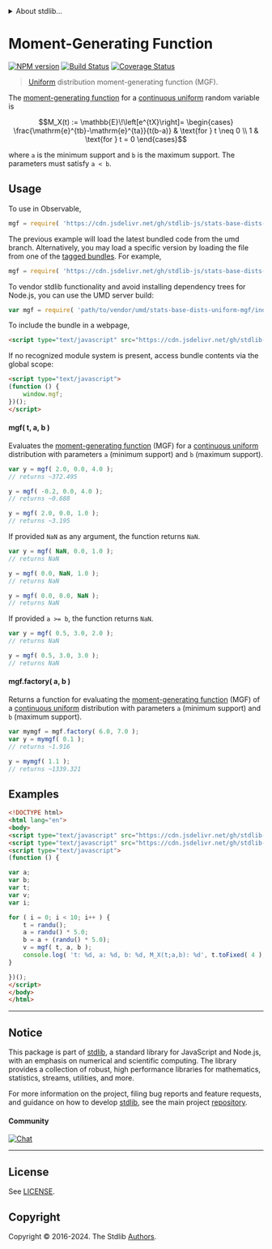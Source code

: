 <!--

@license Apache-2.0

Copyright (c) 2018 The Stdlib Authors.

Licensed under the Apache License, Version 2.0 (the "License");
you may not use this file except in compliance with the License.
You may obtain a copy of the License at

   http://www.apache.org/licenses/LICENSE-2.0

Unless required by applicable law or agreed to in writing, software
distributed under the License is distributed on an "AS IS" BASIS,
WITHOUT WARRANTIES OR CONDITIONS OF ANY KIND, either express or implied.
See the License for the specific language governing permissions and
limitations under the License.

-->


<details>
  <summary>
    About stdlib...
  </summary>
  <p>We believe in a future in which the web is a preferred environment for numerical computation. To help realize this future, we've built stdlib. stdlib is a standard library, with an emphasis on numerical and scientific computation, written in JavaScript (and C) for execution in browsers and in Node.js.</p>
  <p>The library is fully decomposable, being architected in such a way that you can swap out and mix and match APIs and functionality to cater to your exact preferences and use cases.</p>
  <p>When you use stdlib, you can be absolutely certain that you are using the most thorough, rigorous, well-written, studied, documented, tested, measured, and high-quality code out there.</p>
  <p>To join us in bringing numerical computing to the web, get started by checking us out on <a href="https://github.com/stdlib-js/stdlib">GitHub</a>, and please consider <a href="https://opencollective.com/stdlib">financially supporting stdlib</a>. We greatly appreciate your continued support!</p>
</details>

# Moment-Generating Function

[![NPM version][npm-image]][npm-url] [![Build Status][test-image]][test-url] [![Coverage Status][coverage-image]][coverage-url] <!-- [![dependencies][dependencies-image]][dependencies-url] -->

> [Uniform][uniform-distribution] distribution moment-generating function (MGF).

<!-- Section to include introductory text. Make sure to keep an empty line after the intro `section` element and another before the `/section` close. -->

<section class="intro">

The [moment-generating function][mgf] for a [continuous uniform][uniform-distribution] random variable is

<!-- <equation class="equation" label="eq:uniform_mgf_function" align="center" raw="M_X(t) := \mathbb{E}\!\left[e^{tX}\right]= \begin{cases} \frac{\mathrm{e}^{tb}-\mathrm{e}^{ta}}{t(b-a)} & \text{for } t \neq 0 \\ 1 & \text{for } t = 0 \end{cases}" alt="Moment-generating function (MGF) for a uniform distribution."> -->

```math
M_X(t) := \mathbb{E}\!\left[e^{tX}\right]= \begin{cases} \frac{\mathrm{e}^{tb}-\mathrm{e}^{ta}}{t(b-a)} & \text{for } t \neq 0 \\ 1 & \text{for } t = 0 \end{cases}
```

<!-- <div class="equation" align="center" data-raw-text="M_X(t) := \mathbb{E}\!\left[e^{tX}\right]= \begin{cases} \frac{\mathrm{e}^{tb}-\mathrm{e}^{ta}}{t(b-a)} &amp; \text{for } t \neq 0 \\ 1 &amp; \text{for } t = 0 \end{cases}" data-equation="eq:uniform_mgf_function">
    <img src="https://cdn.jsdelivr.net/gh/stdlib-js/stdlib@51534079fef45e990850102147e8945fb023d1d0/lib/node_modules/@stdlib/stats/base/dists/uniform/mgf/docs/img/equation_uniform_mgf_function.svg" alt="Moment-generating function (MGF) for a uniform distribution.">
    <br>
</div> -->

<!-- </equation> -->

where `a` is the minimum support and `b` is the maximum support. The parameters must satisfy `a < b`.

</section>

<!-- /.intro -->

<!-- Package usage documentation. -->



<section class="usage">

## Usage

To use in Observable,

```javascript
mgf = require( 'https://cdn.jsdelivr.net/gh/stdlib-js/stats-base-dists-uniform-mgf@umd/browser.js' )
```
The previous example will load the latest bundled code from the umd branch. Alternatively, you may load a specific version by loading the file from one of the [tagged bundles](https://github.com/stdlib-js/stats-base-dists-uniform-mgf/tags). For example,

```javascript
mgf = require( 'https://cdn.jsdelivr.net/gh/stdlib-js/stats-base-dists-uniform-mgf@v0.2.2-umd/browser.js' )
```

To vendor stdlib functionality and avoid installing dependency trees for Node.js, you can use the UMD server build:

```javascript
var mgf = require( 'path/to/vendor/umd/stats-base-dists-uniform-mgf/index.js' )
```

To include the bundle in a webpage,

```html
<script type="text/javascript" src="https://cdn.jsdelivr.net/gh/stdlib-js/stats-base-dists-uniform-mgf@umd/browser.js"></script>
```

If no recognized module system is present, access bundle contents via the global scope:

```html
<script type="text/javascript">
(function () {
    window.mgf;
})();
</script>
```

#### mgf( t, a, b )

Evaluates the [moment-generating function][mgf] (MGF) for a [continuous uniform][uniform-distribution] distribution with parameters `a` (minimum support) and `b` (maximum support).

```javascript
var y = mgf( 2.0, 0.0, 4.0 );
// returns ~372.495

y = mgf( -0.2, 0.0, 4.0 );
// returns ~0.688

y = mgf( 2.0, 0.0, 1.0 );
// returns ~3.195
```

If provided `NaN` as any argument, the function returns `NaN`.

```javascript
var y = mgf( NaN, 0.0, 1.0 );
// returns NaN

y = mgf( 0.0, NaN, 1.0 );
// returns NaN

y = mgf( 0.0, 0.0, NaN );
// returns NaN
```

If provided `a >= b`, the function returns `NaN`.

```javascript
var y = mgf( 0.5, 3.0, 2.0 );
// returns NaN

y = mgf( 0.5, 3.0, 3.0 );
// returns NaN
```

#### mgf.factory( a, b )

Returns a function for evaluating the [moment-generating function][mgf] (MGF) of a [continuous uniform][uniform-distribution] distribution with parameters `a` (minimum support) and `b` (maximum support).

```javascript
var mymgf = mgf.factory( 6.0, 7.0 );
var y = mymgf( 0.1 );
// returns ~1.916

y = mymgf( 1.1 );
// returns ~1339.321
```

</section>

<!-- /.usage -->

<!-- Package usage notes. Make sure to keep an empty line after the `section` element and another before the `/section` close. -->

<section class="notes">

</section>

<!-- /.notes -->

<!-- Package usage examples. -->

<section class="examples">

## Examples

<!-- eslint no-undef: "error" -->

```html
<!DOCTYPE html>
<html lang="en">
<body>
<script type="text/javascript" src="https://cdn.jsdelivr.net/gh/stdlib-js/random-base-randu@umd/browser.js"></script>
<script type="text/javascript" src="https://cdn.jsdelivr.net/gh/stdlib-js/stats-base-dists-uniform-mgf@umd/browser.js"></script>
<script type="text/javascript">
(function () {

var a;
var b;
var t;
var v;
var i;

for ( i = 0; i < 10; i++ ) {
    t = randu();
    a = randu() * 5.0;
    b = a + (randu() * 5.0);
    v = mgf( t, a, b );
    console.log( 't: %d, a: %d, b: %d, M_X(t;a,b): %d', t.toFixed( 4 ), a.toFixed( 4 ), b.toFixed( 4 ), v.toFixed( 4 ) );
}

})();
</script>
</body>
</html>
```

</section>

<!-- /.examples -->

<!-- Section to include cited references. If references are included, add a horizontal rule *before* the section. Make sure to keep an empty line after the `section` element and another before the `/section` close. -->

<section class="references">

</section>

<!-- /.references -->

<!-- Section for related `stdlib` packages. Do not manually edit this section, as it is automatically populated. -->

<section class="related">

</section>

<!-- /.related -->

<!-- Section for all links. Make sure to keep an empty line after the `section` element and another before the `/section` close. -->


<section class="main-repo" >

* * *

## Notice

This package is part of [stdlib][stdlib], a standard library for JavaScript and Node.js, with an emphasis on numerical and scientific computing. The library provides a collection of robust, high performance libraries for mathematics, statistics, streams, utilities, and more.

For more information on the project, filing bug reports and feature requests, and guidance on how to develop [stdlib][stdlib], see the main project [repository][stdlib].

#### Community

[![Chat][chat-image]][chat-url]

---

## License

See [LICENSE][stdlib-license].


## Copyright

Copyright &copy; 2016-2024. The Stdlib [Authors][stdlib-authors].

</section>

<!-- /.stdlib -->

<!-- Section for all links. Make sure to keep an empty line after the `section` element and another before the `/section` close. -->

<section class="links">

[npm-image]: http://img.shields.io/npm/v/@stdlib/stats-base-dists-uniform-mgf.svg
[npm-url]: https://npmjs.org/package/@stdlib/stats-base-dists-uniform-mgf

[test-image]: https://github.com/stdlib-js/stats-base-dists-uniform-mgf/actions/workflows/test.yml/badge.svg?branch=v0.2.2
[test-url]: https://github.com/stdlib-js/stats-base-dists-uniform-mgf/actions/workflows/test.yml?query=branch:v0.2.2

[coverage-image]: https://img.shields.io/codecov/c/github/stdlib-js/stats-base-dists-uniform-mgf/main.svg
[coverage-url]: https://codecov.io/github/stdlib-js/stats-base-dists-uniform-mgf?branch=main

<!--

[dependencies-image]: https://img.shields.io/david/stdlib-js/stats-base-dists-uniform-mgf.svg
[dependencies-url]: https://david-dm.org/stdlib-js/stats-base-dists-uniform-mgf/main

-->

[chat-image]: https://img.shields.io/gitter/room/stdlib-js/stdlib.svg
[chat-url]: https://app.gitter.im/#/room/#stdlib-js_stdlib:gitter.im

[stdlib]: https://github.com/stdlib-js/stdlib

[stdlib-authors]: https://github.com/stdlib-js/stdlib/graphs/contributors

[umd]: https://github.com/umdjs/umd
[es-module]: https://developer.mozilla.org/en-US/docs/Web/JavaScript/Guide/Modules

[deno-url]: https://github.com/stdlib-js/stats-base-dists-uniform-mgf/tree/deno
[deno-readme]: https://github.com/stdlib-js/stats-base-dists-uniform-mgf/blob/deno/README.md
[umd-url]: https://github.com/stdlib-js/stats-base-dists-uniform-mgf/tree/umd
[umd-readme]: https://github.com/stdlib-js/stats-base-dists-uniform-mgf/blob/umd/README.md
[esm-url]: https://github.com/stdlib-js/stats-base-dists-uniform-mgf/tree/esm
[esm-readme]: https://github.com/stdlib-js/stats-base-dists-uniform-mgf/blob/esm/README.md
[branches-url]: https://github.com/stdlib-js/stats-base-dists-uniform-mgf/blob/main/branches.md

[stdlib-license]: https://raw.githubusercontent.com/stdlib-js/stats-base-dists-uniform-mgf/main/LICENSE

[uniform-distribution]: https://en.wikipedia.org/wiki/Uniform_distribution_%28continuous%29

[mgf]: https://en.wikipedia.org/wiki/Moment-generating_function

</section>

<!-- /.links -->
